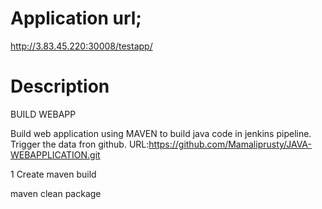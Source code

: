 # Application url;
http://3.83.45.220:30008/testapp/

# Description

BUILD WEBAPP

Build web application using MAVEN to build java code in jenkins pipeline.
Trigger the data fron github.
URL:https://github.com/Mamaliprusty/JAVA-WEBAPPLICATION.git


1 Create maven build

maven clean package
